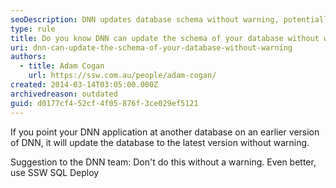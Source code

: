 ```yaml
---
seoDescription: DNN updates database schema without warning, potentially altering data integrity.
type: rule
title: Do you know DNN can update the schema of your database without warning?
uri: dnn-can-update-the-schema-of-your-database-without-warning
authors:
  - title: Adam Cogan
    url: https://ssw.com.au/people/adam-cogan/
created: 2014-03-14T03:05:00.000Z
archivedreason: outdated
guid: d0177cf4-52cf-4f05-876f-3ce029ef5121
---
```


If you point your DNN application at another database on an earlier version of DNN, it will update the database to the latest version without warning.

<!--endintro-->

Suggestion to the DNN team: Don't do this without a warning. Even better, use SSW SQL Deploy
